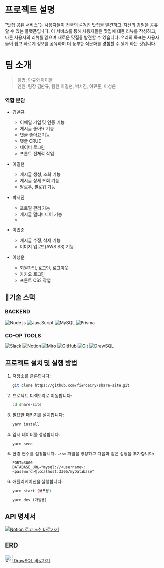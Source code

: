 # 프로젝트 설명
"맛집 공유 서비스"는 사용자들이 전국의 숨겨진 맛집을 발견하고, 자신의 경험을 공유할 수 있는 플랫폼입니다. 이 서비스를 통해 사용자들은 맛집에 대한 리뷰를 작성하고, 다른 사용자의 리뷰를 읽으며 새로운 맛집을 발견할 수 있습니다. 우리의 목표는 사용자들이 쉽고 빠르게 정보를 공유하며 더 풍부한 식문화를 경험할 수 있게 하는 것입니다.

# 팀 소개
> 팀명: 만규와 아이들  
> 인원: 팀장 김만규, 팀원 이길현, 박서진, 이민준, 이성운

### 역할 분담 
* 김만규
  * 이메일 가입 및 인증 기능
  * 게시글 좋아요 기능
  * 댓글 좋아요 기능
  * 댓글 CRUD
  * 네이버 로그인
  * 프론트 전체적 작업
* 이길현
  * 게시글 생성, 조회 기능
  * 게시글 상세 조회 기능
  * 팔로우, 팔로워 기능

* 박서진
  * 프로필 관리 기능
  * 게시글 멀티미디어 기능
  * 
* 이민준
  * 게시글 수정, 삭제 기능
  * 이미지 업로드(AWS S3) 기능
* 이성운
  * 회원가입, 로그인, 로그아웃
  * 카카오 로그인
  * 프론트 CSS 작업


## 🔧기술 스택

### BACKEND
![Node.js](https://img.shields.io/badge/node.js-339933?style=for-the-badge&logo=Node.js&logoColor=white) ![JavaScript](https://img.shields.io/badge/javascript-F7DF1E?style=for-the-badge&logo=javascript&logoColor=black) ![MySQL](https://img.shields.io/badge/mysql-4479A1?style=for-the-badge&logo=mysql&logoColor=white) ![Prisma](https://img.shields.io/badge/Prisma-3982CE?style=for-the-badge&logo=prisma&logoColor=white)

### CO-OP TOOLS
![Slack](https://img.shields.io/badge/Slack-4A154B?style=for-the-badge&logo=Slack&logoColor=white) ![Notion](https://img.shields.io/badge/Notion-000000?style=for-the-badge&logo=Notion&logoColor=white) ![Miro](https://img.shields.io/badge/Miro-FFD700?style=for-the-badge&logo=miro&logoColor=black) ![GitHub](https://img.shields.io/badge/github-181717?style=for-the-badge&logo=github&logoColor=white) ![Git](https://img.shields.io/badge/git-F05032?style=for-the-badge&logo=git&logoColor=white) ![DrawSQL](https://img.shields.io/badge/DrawSQL-007ACC?style=for-the-badge&logo=drawsql&logoColor=white)


## 프로젝트 설치 및 실행 방법

1. 저장소를 클론합니다:
    ```bash
    git clone https://github.com/fierceCry/share-site.git
    ```

2. 프로젝트 디렉토리로 이동합니다:
    ```bash
    cd share-site
    ```

3. 필요한 패키지를 설치합니다:
    ```bash
    yarn install
    ```

4. 임시 데이터를 생성합니다.
    ```bash
    yarn seed
    ```
5. 환경 변수를 설정합니다. `.env` 파일을 생성하고 다음과 같은 설정을 추가합니다:
    ```
    PORT=3000
    DATABASE_URL="mysql://<username>:<password>@localhost:3306/myDatabase"
    ```

6. 애플리케이션을 실행합니다:

    ```bash
    yarn start (배포용)
    ```

    ```bash
    yarn dev (개발용)
    ```
    
## API 명세서
[![Notion 로고](https://upload.wikimedia.org/wikipedia/commons/thumb/e/e9/Notion-logo.svg/24px-Notion-logo.svg.png) 노션 바로가기](https://www.notion.so/teamsparta/ver-2024-e712a885d2624b388327f80a12051923?pvs=4)

## ERD
[<img src="https://tenereteam.s3.us-west-1.amazonaws.com/draw-sql.webp?v=1708250048" alt="DrawSQL 로고" width="24"> DrawSQL 바로가기](https://drawsql.app/teams/kimmangyu/diagrams/-2)

